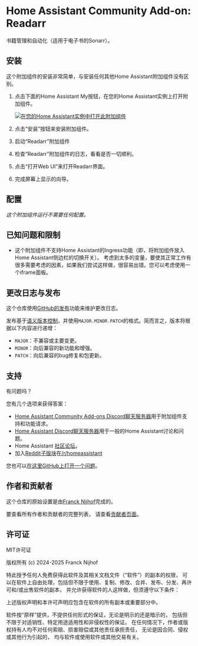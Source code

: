# Home Assistant Community Add-on: Readarr

书籍管理和自动化（适用于电子书的Sonarr）。

## 安装

这个附加组件的安装非常简单，与安装任何其他Home Assistant附加组件没有区别。

1. 点击下面的Home Assistant My按钮，在您的Home Assistant实例上打开附加组件。

   [![在您的Home Assistant实例中打开此附加组件][addon-badge]][addon]

1. 点击“安装”按钮来安装附加组件。
1. 启动“Readarr”附加组件
1. 检查“Readarr”附加组件的日志，看看是否一切顺利。
1. 点击“打开Web UI”来打开Readarr界面。
1. 完成屏幕上显示的向导。

## 配置

_这个附加组件运行不需要任何配置。_

## 已知问题和限制

- 这个附加组件不支持Home Assistant的Ingress功能（即，将附加组件放入Home Assistant侧边栏的切换开关）。
  考虑到太多的变量，要使其正常工作有很多需要考虑的因素，如果我们尝试这样做，很容易出错。您可以考虑使用一个iframe面板。

## 更改日志与发布

这个仓库使用[GitHub的发布][releases]功能来维护更改日志。

发布基于[语义版本控制][semver]，并使用`MAJOR.MINOR.PATCH`的格式。简而言之，版本将根据以下内容进行递增：

- `MAJOR`：不兼容或主要变更。
- `MINOR`：向后兼容的新功能和增强。
- `PATCH`：向后兼容的bug修复和包更新。

## 支持

有问题吗？

您有几个选项来获得答案：

- [Home Assistant Community Add-ons Discord聊天服务器][discord]用于附加组件支持和功能请求。
- [Home Assistant Discord聊天服务器][discord-ha]用于一般的Home Assistant讨论和问题。
- Home Assistant [社区论坛][forum]。
- 加入[Reddit子版块][reddit]在[/r/homeassistant][reddit]

您也可以[在这里GitHub上打开一个问题][issue]。

## 作者和贡献者

这个仓库的原始设置是由[Franck Nijhof][frenck]完成的。

要查看所有作者和贡献者的完整列表，
请查看[贡献者页面][contributors]。

## 许可证

MIT许可证

版权所有 (c) 2024-2025 Franck Nijhof

特此授予任何人免费获得此软件及其相关文档文件（“软件”）的副本的权限，
可以在软件上自由处理，包括但不限于使用、复制、修改、合并、发布、分发、再许可和/或出售软件的副本，
并允许获得软件的人这样做，但须遵守以下条件：

上述版权声明和本许可声明应包含在软件的所有副本或重要部分中。

软件按“原样”提供，不提供任何形式的保证，无论是明示的还是暗示的，
包括但不限于对适销性、特定用途适用性和非侵权性的保证。
在任何情况下，作者或版权持有人均不对任何索赔、损害赔偿或其他责任承担责任，
无论是因合同、侵权或其他行为引起的，
均与软件或使用软件或其他交易有关。

[addon-badge]: https://my.home-assistant.io/badges/supervisor_addon.svg
[addon]: https://my.home-assistant.io/redirect/supervisor_addon/?addon=a0d7b954_readarr&repository_url=https%3A%2F%2Fgithub.com%2Fhassio-addons%2Frepository
[contributors]: https://github.com/hassio-addons/addon-readarr/graphs/contributors
[discord-ha]: https://discord.gg/c5DvZ4e
[discord]: https://discord.me/hassioaddons
[forum]: https://community.home-assistant.io/t/?u=frenck
[frenck]: https://github.com/frenck
[issue]: https://github.com/hassio-addons/addon-readarr/issues
[reddit]: https://reddit.com/r/homeassistant
[releases]: https://github.com/hassio-addons/addon-readarr/releases
[semver]: http://semver.org/spec/v2.0.0.html